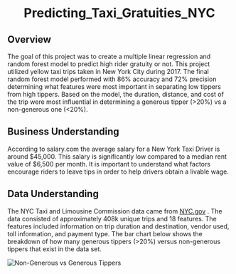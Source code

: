 <h1 align="center">Predicting_Taxi_Gratuities_NYC</h1>

<section>
<h2>Overview</h2> <p>The goal of this project was to create a multiple linear regression and random forest model to predict high rider gratuity or not. This project utilized yellow taxi trips taken in New York City during 2017. The final random forest model performed with 86% accuracy and 72% precision determining what features were most important in separating low tippers from high tippers. Based on the model, the duration, distance, and cost of the trip were most influential in determining a generous tipper (>20%) vs a non-generous one (<20%). </p>
</section>

<section>
  <h2>Business Understanding</h2><p>According to salary.com the average salary for a New York Taxi Driver is around $45,000. This salary is significantly low compared to a median rent value of $6,500 per month. It is important to understand what factors encourage riders to leave tips in order to help drivers obtain a livable wage. </p>
</section>
<section>
  <h2>Data Understanding</h2><p>The NYC Taxi and Limousine Commission data came from 
<a href="https://www.nyc.gov/site/tlc/about/tlc-trip-record-data.page">NYC.gov</a>
    . The data consisted of approximately 408k unique trips and 18 features. The features included information on trip duration and destination, vendor used, toll information, and payment type. The bar chart below shows the breakdown of how many generous tippers (>20%) versus non-generous tippers that exist in the data set.
</p>
  <img scr="images/Fig1.png" alt="Non-Generous vs Generous Tippers" >
</section>

